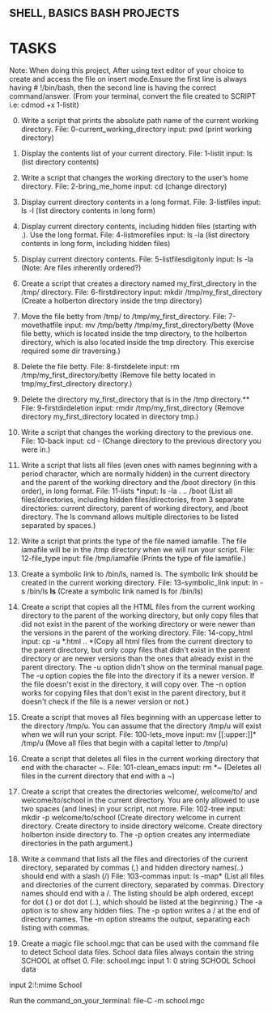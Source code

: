 ## SHELL, BASICS BASH PROJECTS

# TASKS
Note: When doing this project, After using text editor of your choice to create and access the file on insert mode.Ensure the first line is always having # !/bin/bash, then the second line is having the correct command/answer.
(From your terminal, convert the file created to SCRIPT i.e: cdmod +x 1-listit)

0. Write a script that prints the absolute path name of the current working directory.
File: 0-current_working_directory
input: pwd (print working directory)

1. Display the contents list of your current directory.
File: 1-listit
input: ls (list directory contents)

2. Write a script that changes the working directory to the user’s home directory.
File: 2-bring_me_home
input: cd (change directory)

3. Display current directory contents in a long format.
File: 3-listfiles
input: ls -l (list directory contents in long form)

4. Display current directory contents, including hidden files (starting with .). Use the long format.
File: 4-listmorefiles
input: ls -la (list directory contents in long form, including hidden files)

5. Display current directory contents.
File: 5-listfilesdigitonly
input: ls -la (Note: Are files inherently ordered?)

6. Create a script that creates a directory named my_first_directory in the /tmp/ directory.
File: 6-firstdirectory
input: mkdir /tmp/my_first_directory (Create a holberton directory inside the tmp directory)

7. Move the file betty from /tmp/ to /tmp/my_first_directory.
File: 7-movethatfile
input: mv /tmp/betty /tmp/my_first_directory/betty (Move file betty, which is located inside the tmp directory, to the holberton directory, which is also located inside the tmp directory. This exercise required some dir traversing.)

8. Delete the file betty.
File: 8-firstdelete
input: rm /tmp/my_first_directory/betty (Remove file betty located in tmp/my_first_directory directory.)

9. Delete the directory my_first_directory that is in the /tmp directory.**
File: 9-firstdirdeletion
input: rmdir /tmp/my_first_directory (Remove directory my_first_directory located in directory tmp.)

10. Write a script that changes the working directory to the previous one.
File: 10-back
input: cd - (Change directory to the previous directory you were in.)

11. Write a script that lists all files (even ones with names beginning with a period character, which are normally hidden) in the current directory and the parent of the working directory and the /boot directory (in this order), in long format.
File: 11-lists
*input: ls -la . .. /boot (List all files/directories, including hidden files/directories, from 3 separate directories: current directory, parent of working directory, and /boot directory. The ls command allows multiple directories to be listed separated by spaces.)

12. Write a script that prints the type of the file named iamafile. The file iamafile will be in the /tmp directory when we will run your script.
File: 12-file_type
input: file /tmp/iamafile (Prints the type of file iamafile.)

13. Create a symbolic link to /bin/ls, named ls. The symbolic link should be created in the current working directory.
File: 13-symbolic_link
input: ln -s /bin/ls __ls__ (Create a symbolic link named ls for /bin/ls)

14. Create a script that copies all the HTML files from the current working directory to the parent of the working directory, but only copy files that did not exist in the parent of the working directory or were newer than the versions in the parent of the working directory.
File: 14-copy_html
input: cp -u *.html .. *(Copy all html files from the current directory to the parent directory, but only copy files that didn't exist in the parent directory or are newer versions than the ones that already exist in the parent directory. The -u option didn't show on the terminal manual page. The -u option copies the file into the directory if its a newer version. If the file doesn't exist in the directory, it will copy over. The -n option works for copying files that don't exist in the parent directory, but it doesn't check if the file is a newer version or not.)

15. Create a script that moves all files beginning with an uppercase letter to the directory /tmp/u. You can assume that the directory /tmp/u will exist when we will run your script.
File: 100-lets_move
input: mv [[:upper:]]* /tmp/u (Move all files that begin with a capital letter to /tmp/u)

16. Create a script that deletes all files in the current working directory that end with the character ~.
File: 101-clean_emacs
input: rm *~ (Deletes all files in the current directory that end with a ~)

17. Create a script that creates the directories welcome/, welcome/to/ and welcome/to/school in the current directory. You are only allowed to use two spaces (and lines) in your script, not more.
File: 102-tree
input: mkdir -p welcome/to/school (Create directory welcome in current directory. Create directory to inside directory welcome. Create directory holberton inside directory to. The -p option creates any intermediate directories in the path argument.)

18. Write a command that lists all the files and directories of the current directory, separated by commas (,) and hidden directory names(..) should end with a slash (/)
File: 103-commas
input: ls -map* (List all files and directories of the current directory, separated by commas. Directory names should end with a /. The listing should be alph ordered, except for dot (.) or dot dot (..), which should be listed at the beginning.) The -a option is to show any hidden files. The -p option writes a / at the end of directory names. The -m option streams the output, separating each listing with commas.

19. Create a magic file school.mgc that can be used with the command file to detect School data files. School data files always contain the string SCHOOL at offset 0.
File: school.mgc
input 1: 0 string SCHOOL School data

input 2:!:mime School

Run the command_on_your_terminal: file-C -m school.mgc
